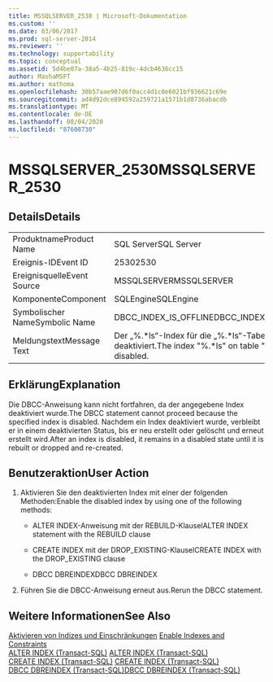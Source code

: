 ```yaml
---
title: MSSQLSERVER_2530 | Microsoft-Dokumentation
ms.custom: ''
ms.date: 03/06/2017
ms.prod: sql-server-2014
ms.reviewer: ''
ms.technology: supportability
ms.topic: conceptual
ms.assetid: 5d4be07a-38a5-4b25-819c-4dcb4636cc15
author: MashaMSFT
ms.author: mathoma
ms.openlocfilehash: 30b57aae907d6f0acc4d1c0e6021bf936621c69e
ms.sourcegitcommit: ad4d92dce894592a259721a1571b1d8736abacdb
ms.translationtype: MT
ms.contentlocale: de-DE
ms.lasthandoff: 08/04/2020
ms.locfileid: "87608730"
---
```

# <a name="mssqlserver_2530"></a><span data-ttu-id="44a65-102">MSSQLSERVER_2530</span><span class="sxs-lookup"><span data-stu-id="44a65-102">MSSQLSERVER_2530</span></span>
    
## <a name="details"></a><span data-ttu-id="44a65-103">Details</span><span class="sxs-lookup"><span data-stu-id="44a65-103">Details</span></span>  
  
|||  
|-|-|  
|<span data-ttu-id="44a65-104">Produktname</span><span class="sxs-lookup"><span data-stu-id="44a65-104">Product Name</span></span>|<span data-ttu-id="44a65-105">SQL Server</span><span class="sxs-lookup"><span data-stu-id="44a65-105">SQL Server</span></span>|  
|<span data-ttu-id="44a65-106">Ereignis-ID</span><span class="sxs-lookup"><span data-stu-id="44a65-106">Event ID</span></span>|<span data-ttu-id="44a65-107">2530</span><span class="sxs-lookup"><span data-stu-id="44a65-107">2530</span></span>|  
|<span data-ttu-id="44a65-108">Ereignisquelle</span><span class="sxs-lookup"><span data-stu-id="44a65-108">Event Source</span></span>|<span data-ttu-id="44a65-109">MSSQLSERVER</span><span class="sxs-lookup"><span data-stu-id="44a65-109">MSSQLSERVER</span></span>|  
|<span data-ttu-id="44a65-110">Komponente</span><span class="sxs-lookup"><span data-stu-id="44a65-110">Component</span></span>|<span data-ttu-id="44a65-111">SQLEngine</span><span class="sxs-lookup"><span data-stu-id="44a65-111">SQLEngine</span></span>|  
|<span data-ttu-id="44a65-112">Symbolischer Name</span><span class="sxs-lookup"><span data-stu-id="44a65-112">Symbolic Name</span></span>|<span data-ttu-id="44a65-113">DBCC_INDEX_IS_OFFLINE</span><span class="sxs-lookup"><span data-stu-id="44a65-113">DBCC_INDEX_IS_OFFLINE</span></span>|  
|<span data-ttu-id="44a65-114">Meldungstext</span><span class="sxs-lookup"><span data-stu-id="44a65-114">Message Text</span></span>|<span data-ttu-id="44a65-115">Der „%.\*ls“-Index für die „%.\*ls“-Tabelle ist deaktiviert.</span><span class="sxs-lookup"><span data-stu-id="44a65-115">The index "%.\*ls" on table "%.\*ls" is disabled.</span></span>|  
  
## <a name="explanation"></a><span data-ttu-id="44a65-116">Erklärung</span><span class="sxs-lookup"><span data-stu-id="44a65-116">Explanation</span></span>  
 <span data-ttu-id="44a65-117">Die DBCC-Anweisung kann nicht fortfahren, da der angegebene Index deaktiviert wurde.</span><span class="sxs-lookup"><span data-stu-id="44a65-117">The DBCC statement cannot proceed because the specified index is disabled.</span></span> <span data-ttu-id="44a65-118">Nachdem ein Index deaktiviert wurde, verbleibt er in einem deaktivierten Status, bis er neu erstellt oder gelöscht und erneut erstellt wird.</span><span class="sxs-lookup"><span data-stu-id="44a65-118">After an index is disabled, it remains in a disabled state until it is rebuilt or dropped and re-created.</span></span>  
  
## <a name="user-action"></a><span data-ttu-id="44a65-119">Benutzeraktion</span><span class="sxs-lookup"><span data-stu-id="44a65-119">User Action</span></span>  
  
1.  <span data-ttu-id="44a65-120">Aktivieren Sie den deaktivierten Index mit einer der folgenden Methoden:</span><span class="sxs-lookup"><span data-stu-id="44a65-120">Enable the disabled index by using one of the following methods:</span></span>  
  
    -   <span data-ttu-id="44a65-121">ALTER INDEX-Anweisung mit der REBUILD-Klausel</span><span class="sxs-lookup"><span data-stu-id="44a65-121">ALTER INDEX statement with the REBUILD clause</span></span>  
  
    -   <span data-ttu-id="44a65-122">CREATE INDEX mit der DROP_EXISTING-Klausel</span><span class="sxs-lookup"><span data-stu-id="44a65-122">CREATE INDEX with the DROP_EXISTING clause</span></span>  
  
    -   <span data-ttu-id="44a65-123">DBCC DBREINDEX</span><span class="sxs-lookup"><span data-stu-id="44a65-123">DBCC DBREINDEX</span></span>  
  
2.  <span data-ttu-id="44a65-124">Führen Sie die DBCC-Anweisung erneut aus.</span><span class="sxs-lookup"><span data-stu-id="44a65-124">Rerun the DBCC statement.</span></span>  
  
## <a name="see-also"></a><span data-ttu-id="44a65-125">Weitere Informationen</span><span class="sxs-lookup"><span data-stu-id="44a65-125">See Also</span></span>  
 <span data-ttu-id="44a65-126">[Aktivieren von Indizes und Einschränkungen](../indexes/enable-indexes-and-constraints.md) </span><span class="sxs-lookup"><span data-stu-id="44a65-126">[Enable Indexes and Constraints](../indexes/enable-indexes-and-constraints.md) </span></span>  
 <span data-ttu-id="44a65-127">[ALTER INDEX &#40;Transact-SQL&#41;](/sql/t-sql/statements/alter-index-transact-sql) </span><span class="sxs-lookup"><span data-stu-id="44a65-127">[ALTER INDEX &#40;Transact-SQL&#41;](/sql/t-sql/statements/alter-index-transact-sql) </span></span>  
 <span data-ttu-id="44a65-128">[CREATE INDEX &#40;Transact-SQL&#41;](/sql/t-sql/statements/create-index-transact-sql) </span><span class="sxs-lookup"><span data-stu-id="44a65-128">[CREATE INDEX &#40;Transact-SQL&#41;](/sql/t-sql/statements/create-index-transact-sql) </span></span>  
 [<span data-ttu-id="44a65-129">DBCC DBREINDEX &#40;Transact-SQL&#41;</span><span class="sxs-lookup"><span data-stu-id="44a65-129">DBCC DBREINDEX &#40;Transact-SQL&#41;</span></span>](/sql/t-sql/database-console-commands/dbcc-dbreindex-transact-sql)  
  
  

